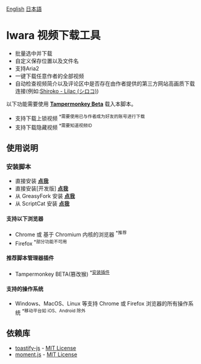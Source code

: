 [English](.github/README/README.md) [日本語](.github/README/README_ja.md)
# Iwara 视频下载工具

 * 批量选中并下载
 * 自定义保存位置以及文件名
 * 支持Aria2
 * 一键下载任意作者的全部视频
 * 自动检查视频简介以及评论区中是否存在由作者提供的第三方网站高画质下载连接(例如:[Shiroko - Lilac (シロコ)](https://www.iwara.tv/videos/713gbud4yign5xpx))

以下功能需要使用 **[Tampermonkey Beta](https://www.tampermonkey.net/)** 载入本脚本。
* 支持下载上锁视频 <sup>*需要使用已与作者成为好友的账号进行下载</sup>
* 支持下载隐藏视频 <sup>*需要知道视频ID</sup>

## 使用说明

### 安装脚本

* 直接安装
 **[点我](https://github.com/dawn-lc/IwaraDownloadTool/releases/download/latest/IwaraDownloadTool.user.js)**
* 直接安装\[开发版\]
 **[点我](https://github.com/dawn-lc/IwaraDownloadTool/releases/download/Preview/IwaraDownloadTool.user.js)**
* 从 GreasyFork 安装
 **[点我](https://sleazyfork.org/scripts/422239)**  
* 从 ScriptCat 安装
 **[点我](https://scriptcat.org/script-show-page/348)**

#### 支持以下浏览器

* Chrome 或 基于 Chromium 内核的浏览器 <sup>*推荐</sup>  
* Firefox <sup>*部分功能不可用</sup>

#### 推荐脚本管理器插件

* Tampermonkey BETA(篡改猴) <sup>*<a href="https://www.tampermonkey.net/">安装插件</a></sup>  

#### 支持的操作系统

* Windows、MacOS、Linux 等支持 Chrome 或 Firefox 浏览器的所有操作系统 <sup>*移动平台如 iOS、Android 除外</sup>


## 依赖库
- [toastify-js](https://github.com/apvarun/toastify-js) - [MIT License](https://opensource.org/licenses/MIT)
- [moment.js](https://github.com/moment/moment/) - [MIT License](https://opensource.org/licenses/MIT)